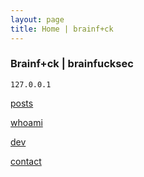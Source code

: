 ```yaml
---
layout: page
title: Home | brainf+ck
---
```


### Brainf+ck | brainfucksec

```term
127.0.0.1
```

[posts](/archive)

[whoami](/about)

[dev](/projects)

[contact](/contact)

